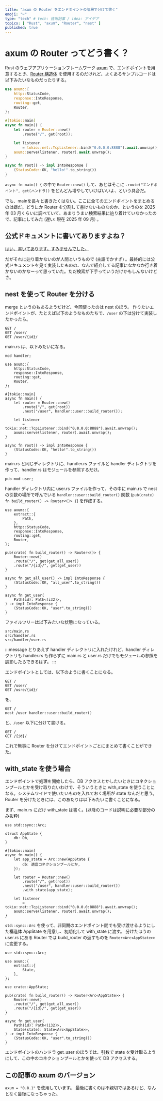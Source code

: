 ```yaml
---
title: "axum の Router をエンドポイントの階層で分けて書く"
emoji: "✂️"
type: "tech" # tech: 技術記事 / idea: アイデア
topics: [ "Rust", "axum", "Router", "nest" ]
published: true
---
```


# axum の Router ってどう書く？
Rust のウェブアプリケーションフレームワーク [axum](https://docs.rs/axum/latest/axum/) で、エンドポイントを用意するとき、[Router 構造体](https://docs.rs/axum/latest/axum/struct.Router.html) を使用するのだけれど、よくあるサンプルコードは以下みたいなものだったりする。

```Rust
use axum::{
    http::StatusCode,
    response::IntoResponse,
    routing::get,
    Router,
};

#[tokio::main]
async fn main() {
    let router = Router::new()
        .route("/", get(root));

    let listener
        = tokio::net::TcpListener::bind("0.0.0.0:8888").await.unwrap();
    axum::serve(listener, router).await.unwrap();
}

async fn root() -> impl IntoResponse {
    (StatusCode::OK, "hello!".to_string())
}
```

`async fn main() {` の中で `Router::new()` して、あとはそこに `.route("エンドポイント", get(ハンドラ))` をどんどん増やしていけばいいよ、という具合だ。

でも、mainを長々と書きたくはない。ここに全てのエンドポイントをまとめるのは嫌だ。どうにか Router を分割して書けないものなのか、というのを 2025 年 03 月くらいに調べていて、あまりうまい検索結果に辿り着けていなかったので、記事にしてみた (遅い: 現在 2025 年 09 月) 。

## 公式ドキュメントに書いてありますよね？
[はい、書いてあります。すみませんでした。](https://docs.rs/axum/latest/axum/struct.Router.html#nesting-routers-with-state)

だがそれに辿り着かないのが人間というもので (主語でかすぎ) 。最終的には公式ドキュメントを見て実装したものの、なんで紹介してる記事になかなか行き着かないのかなーって思っていた。ただ検索が下手っていうだけかもしんないけどさ。

## nest を使って Router を分ける

merge というのもあるようだけど、今回使ったのは nest のほう。
作りたいエンドポイントが、たとえば以下のようなものたちで、`/user` の下は分けて実装したかったら。
```text
GET /
GET /user/
GET /user/{id}/
```

main.rs は、以下みたいになる。
```Rust: main.rs
mod handler;

use axum::{
    http::StatusCode,
    response::IntoResponse,
    routing::get,
    Router,
};

#[tokio::main]
async fn main() {
    let router = Router::new()
        .route("/", get(root))
        .nest("/user", handler::user::build_router());

    let listener
        = tokio::net::TcpListener::bind("0.0.0.0:8888").await.unwrap();
    axum::serve(listener, router).await.unwrap();
}

async fn root() -> impl IntoResponse {
    (StatusCode::OK, "hello!".to_string())
}
```

main.rs と同じディレクトリに、handler.rs ファイルと handler ディレクトリを作って、handler.rs はモジュールを参照するだけ。

```Rust: handler.rs
pub mod user;
```

handler ディレクトリ内に user.rs ファイルを作って、その中に main.rs で nest の引数の場所で呼んでいる `handler::user::build_router()` 関数 (`pub(crate) fn build_router() -> Router<()> {`) を作成する。

```Rust: handler/user.rs
use axum::{
    extract::{
        Path,
    },
    http::StatusCode,
    response::IntoResponse,
    routing::get,
    Router,
};

pub(crate) fn build_router() -> Router<()> {
    Router::new()
    .route("/", get(get_all_user))
    .route("/{id}/", get(get_user))
}

async fn get_all_user() -> impl IntoResponse {
    (StatusCode::OK, "all_user".to_string())
}

async fn get_user(
    Path(id): Path<(i32)>,
) -> impl IntoResponse {
    (StatusCode::OK, "user".to_string())
}
```

ファイルツリーは以下みたいな状態になっている。
```text
src/main.rs
src/handler.rs
src/handler/user.rs
```

:::message
とりあえず handler ディレクトリに入れたけれど、handler ディレクトリも handler.rs も作らずに main.rs と user.rs だけでもモジュールの参照を調節したらできるはず。
:::

エンドポイントとしては、以下のように書くことになる。
```text: 全体
GET /
GET /user/
GET /usre/{id}/
```
を、
```text: main.rs 内
GET /
nest /user handler::user::build_router()
```
と、`/user` 以下に分けて書ける。
```text: user.rs 内
GET /
GET /{id}/
```

これで無事に Router を分けてエンドポイントごとにまとめて書くことができた。

## with_state を使う場合
エンドポイントで処理を開始したら、DB アクセスとかしたいときにコネクションプールとかを受け取りたいわけで、そういうときに with_state を使うことになる。システムワイドで使いたいものを入れておく場所が state なんだと思う。
Router を分けたときには、このあたりは以下みたいに書くことになる。

まず、main.rs にだけ with_state は書く。(以降のコードは説明に必要な部分のみ抜粋)
```Rust: main.rs
use std::sync::Arc;

struct AppState {
    db: Db,
}

#[tokio::main]
async fn main() {
    let app_state = Arc::new(AppState {
        db: 適宜コネクションプールとか,
    });

    let router = Router::new()
        .route("/", get(root))
        .nest("/user", handler::user::build_router())
        .with_state(app_state);

    let listener
        = tokio::net::TcpListener::bind("0.0.0.0:8888").await.unwrap();
    axum::serve(listener, router).await.unwrap();
}
```

`std::sync::Arc` を使って、非同期のエンドポイント間でも受け渡せるようにした構造体 AppState を用意し、初期化して with_state に渡す。
分けたほうの user.rs にある Router では build_router の返すものを `Router<Arc<AppState>>` に変更する。

```Rust: handler/user.rs
use std::sync::Arc;

use axum::{
    extract::{
        State,
    },
};

use crate::AppState;

pub(crate) fn build_router() -> Router<Arc<AppState>> {
    Router::new()
    .route("/", get(get_all_user))
    .route("/{id}/", get(get_user))
}

async fn get_user(
    Path(id): Path<(i32)>,
    State(state): State<Arc<AppState>>,
) -> impl IntoResponse {
    (StatusCode::OK, "user".to_string())
}
```

エンドポイントのハンドラ get_user のほうでは、引数で state を受け取るようにして、この中のコネクションプールとかを使って DB アクセスする。

## この記事の axum のバージョン
`axum = "0.8.1"` を使用しています。
最後に書くのは不親切ではあるけど、なんとなく最後になっちゃった。


